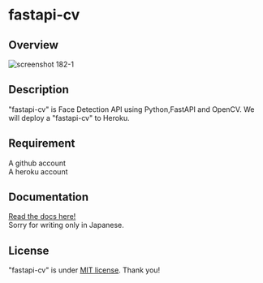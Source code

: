 fastapi-cv
====

## Overview
![screenshot 182-1](https://user-images.githubusercontent.com/22557258/84119901-01b63980-aa70-11ea-8b25-570e2203729a.png)

## Description
"fastapi-cv" is Face Detection API using Python,FastAPI and OpenCV.
We will deploy a "fastapi-cv" to Heroku.

## Requirement
A github account  
A heroku account  

## Documentation
 [Read the docs here!](https://wp.me/pbxYws-lA)   
 Sorry for writing only in Japanese.


## License
"fastapi-cv" is under [MIT license](https://en.wikipedia.org/wiki/MIT_License).
Thank you!
